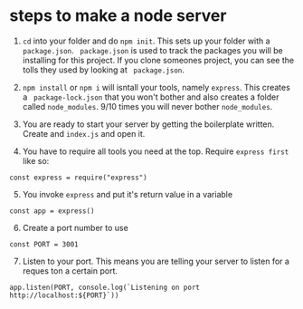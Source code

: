 # steps to make a node server

1. `cd` into your folder and do `npm init`. This sets up your folder with a `package.json`.
   ` package.json` is used to track the packages you will be installing for this project. If you clone someones project, you can see the tolls they used by looking at ` package.json`.

2. `npm install` or `npm i` will isntall your tools, namely `express`. This creates a ` package-lock.json` that you won't bother and also creates a folder called `node_modules`. 9/10 times you will never bother `node_modules`.

3. You are ready to start your server by getting the boilerplate written. Create and `index.js` and open it.

4. You have to require all tools you need at the top. Require `express first` like so:

```
const express = require("express")
```

5. You invoke `express` and put it's return value in a variable

```
const app = express()
```

6. Create a port number to use

```
const PORT = 3001
```

7. Listen to your port. This means you are telling your server to listen for a reques ton a certain port.

```
app.listen(PORT, console.log(`Listening on port http://localhost:${PORT}`))
```
